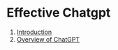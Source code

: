 # Effective Chatgpt

1. [Introduction](https://github.com/ernan/effective-chatgpt/blob/main/introduction.md)
2. [Overview of ChatGPT](https://github.com/ernan/effective-chatgpt/blob/main/overview.md)

